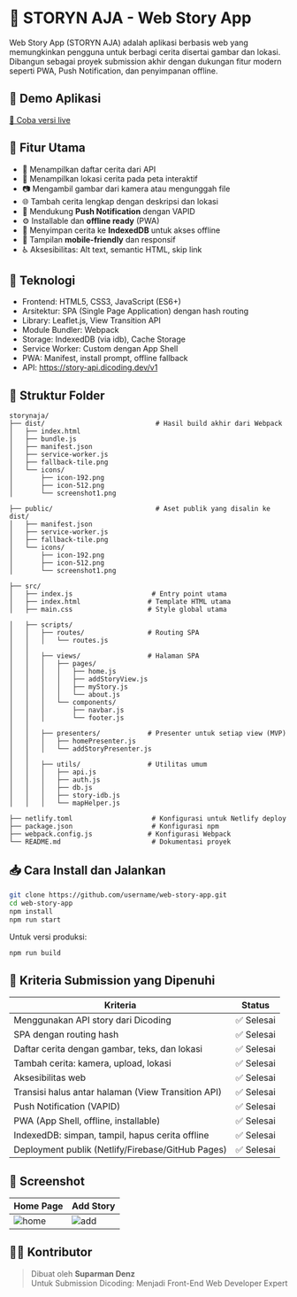 # 📖 STORYN AJA - Web Story App

Web Story App (STORYN AJA) adalah aplikasi berbasis web yang memungkinkan pengguna untuk berbagi cerita disertai gambar dan lokasi. Dibangun sebagai proyek submission akhir dengan dukungan fitur modern seperti PWA, Push Notification, dan penyimpanan offline.

## 🚀 Demo Aplikasi

[🔗 Coba versi live]([https://dynamic-hotteok-d2bcb5.netlify.app/](https://benevolent-pudding-3c84d0.netlify.app/#/))

## 🎯 Fitur Utama

- 📜 Menampilkan daftar cerita dari API
- 🧭 Menampilkan lokasi cerita pada peta interaktif
- 📷 Mengambil gambar dari kamera atau mengunggah file
- 🌐 Tambah cerita lengkap dengan deskripsi dan lokasi
- 📡 Mendukung **Push Notification** dengan VAPID
- ⚙️ Installable dan **offline ready** (PWA)
- 💾 Menyimpan cerita ke **IndexedDB** untuk akses offline
- 📱 Tampilan **mobile-friendly** dan responsif
- ♿ Aksesibilitas: Alt text, semantic HTML, skip link

## 🧪 Teknologi

- Frontend: HTML5, CSS3, JavaScript (ES6+)
- Arsitektur: SPA (Single Page Application) dengan hash routing
- Library: Leaflet.js, View Transition API
- Module Bundler: Webpack
- Storage: IndexedDB (via idb), Cache Storage
- Service Worker: Custom dengan App Shell
- PWA: Manifest, install prompt, offline fallback
- API: https://story-api.dicoding.dev/v1

## 📂 Struktur Folder

```
storynaja/
├── dist/                            # Hasil build akhir dari Webpack
│   ├── index.html
│   ├── bundle.js
│   ├── manifest.json
│   ├── service-worker.js
│   ├── fallback-tile.png
│   └── icons/
│       ├── icon-192.png
│       ├── icon-512.png
│       └── screenshot1.png

├── public/                          # Aset publik yang disalin ke dist/
│   ├── manifest.json
│   ├── service-worker.js
│   ├── fallback-tile.png
│   └── icons/
│       ├── icon-192.png
│       ├── icon-512.png
│       └── screenshot1.png

├── src/
│   ├── index.js                    # Entry point utama
│   ├── index.html                 # Template HTML utama
│   ├── main.css                   # Style global utama

│   ├── scripts/
│   │   ├── routes/                # Routing SPA
│   │   │   └── routes.js
│   │
│   │   ├── views/                 # Halaman SPA
│   │   │   ├── pages/
│   │   │   │   ├── home.js
│   │   │   │   ├── addStoryView.js
│   │   │   │   ├── myStory.js
│   │   │   │   └── about.js
│   │   │   └── components/
│   │   │       ├── navbar.js
│   │   │       └── footer.js
│   │
│   │   ├── presenters/            # Presenter untuk setiap view (MVP)
│   │   │   ├── homePresenter.js
│   │   │   └── addStoryPresenter.js
│   │
│   │   ├── utils/                 # Utilitas umum
│   │   │   ├── api.js
│   │   │   ├── auth.js
│   │   │   ├── db.js
│   │   │   ├── story-idb.js
│   │   │   └── mapHelper.js

├── netlify.toml                    # Konfigurasi untuk Netlify deploy
├── package.json                    # Konfigurasi npm
├── webpack.config.js              # Konfigurasi Webpack
└── README.md                       # Dokumentasi proyek

```

## 📥 Cara Install dan Jalankan

```bash
git clone https://github.com/username/web-story-app.git
cd web-story-app
npm install
npm run start
```

Untuk versi produksi:

```bash
npm run build
```

## 📝 Kriteria Submission yang Dipenuhi

| Kriteria                                           | Status     |
| -------------------------------------------------- | ---------- |
| Menggunakan API story dari Dicoding                | ✅ Selesai |
| SPA dengan routing hash                            | ✅ Selesai |
| Daftar cerita dengan gambar, teks, dan lokasi      | ✅ Selesai |
| Tambah cerita: kamera, upload, lokasi              | ✅ Selesai |
| Aksesibilitas web                                  | ✅ Selesai |
| Transisi halus antar halaman (View Transition API) | ✅ Selesai |
| Push Notification (VAPID)                          | ✅ Selesai |
| PWA (App Shell, offline, installable)              | ✅ Selesai |
| IndexedDB: simpan, tampil, hapus cerita offline    | ✅ Selesai |
| Deployment publik (Netlify/Firebase/GitHub Pages)  | ✅ Selesai |

## 📸 Screenshot

| Home Page                     | Add Story                         |
| ----------------------------- | --------------------------------- |
| ![home](screenshots/home.png) | ![add](screenshots/add-story.png) |

## 🧑‍💻 Kontributor

> Dibuat oleh **Suparman Denz**  
> Untuk Submission Dicoding: Menjadi Front-End Web Developer Expert
